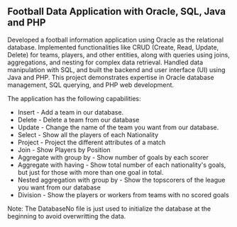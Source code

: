 ## Football Data Application with Oracle, SQL, Java and PHP

Developed a football information application using Oracle as the relational database. Implemented functionalities like CRUD (Create, Read, Update, Delete) for teams, players, and other entities, along with queries using joins, aggregations, and nesting for complex data retrieval. Handled data manipulation with SQL, and built the backend and user interface (UI) using Java and PHP. This project demonstrates expertise in Oracle database management, SQL querying, and PHP web development.

The application has the following capabilities:

* Insert - Add a team in our database.
* Delete - Delete a team from our database
* Update - Change the name of the team you want from our database.
* Select - Show all the players of each Nationality
* Project - Project the different attributes of a match
* Join - Show Players by Position
* Aggregate with group by - Show number of goals by each scorer
* Aggregate with having - Show total number of each nationality's goals, but just for those with more than one goal in total.
* Nested aggregation with group by - Show the topscorers of the league you want from our database
* Division - Show the players or workers from teams with no scored goals


Note: The DatabaseNo file is just used to initialize the database at the beginning to avoid overwritting the data.
